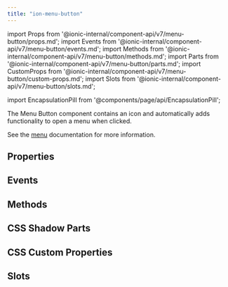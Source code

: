 ```yaml
---
title: "ion-menu-button"
---
```

import Props from '@ionic-internal/component-api/v7/menu-button/props.md';
import Events from '@ionic-internal/component-api/v7/menu-button/events.md';
import Methods from '@ionic-internal/component-api/v7/menu-button/methods.md';
import Parts from '@ionic-internal/component-api/v7/menu-button/parts.md';
import CustomProps from '@ionic-internal/component-api/v7/menu-button/custom-props.md';
import Slots from '@ionic-internal/component-api/v7/menu-button/slots.md';

<head>
  <title>Menu Button | ion-menu-button to Open an App Menu on A Page</title>
  <meta name="description" content="Menu Button is component that automatically creates the icon and functionality to open a menu on an app page. Read to learn more about ion-menu-button." />
</head>

import EncapsulationPill from '@components/page/api/EncapsulationPill';

<EncapsulationPill type="shadow" />


The Menu Button component contains an icon and automatically adds functionality to open a menu when clicked.

See the [menu](./menu) documentation for more information.


## Properties
<Props />

## Events
<Events />

## Methods
<Methods />

## CSS Shadow Parts
<Parts />

## CSS Custom Properties
<CustomProps />

## Slots
<Slots />
